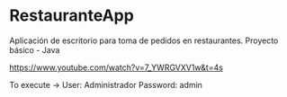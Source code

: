 # RestauranteApp

Aplicación de escritorio para toma de pedidos en restaurantes.
Proyecto básico - Java 

https://www.youtube.com/watch?v=7_YWRGVXV1w&t=4s 

To execute ->
User: Administrador
Password: admin
